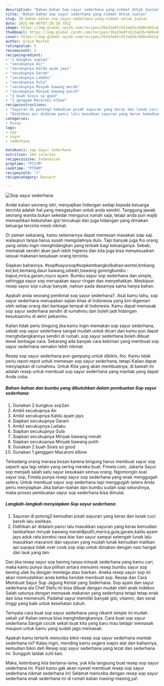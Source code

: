 ```yaml
---
description: "Bahan-bahan Sop sayur sederhana yang nikmat Untuk Jualan"
title: "Bahan-bahan Sop sayur sederhana yang nikmat Untuk Jualan"
slug: 38-bahan-bahan-sop-sayur-sederhana-yang-nikmat-untuk-jualan
date: 2021-06-06T07:58:20.791Z
image: https://img-global.cpcdn.com/recipes/5ba33e8fc813ad2b/680x482cq70/sop-sayur-sederhana-foto-resep-utama.jpg
thumbnail: https://img-global.cpcdn.com/recipes/5ba33e8fc813ad2b/680x482cq70/sop-sayur-sederhana-foto-resep-utama.jpg
cover: https://img-global.cpcdn.com/recipes/5ba33e8fc813ad2b/680x482cq70/sop-sayur-sederhana-foto-resep-utama.jpg
author: Grace Norton
ratingvalue: 5
reviewcount: 3
recipeingredient:
- "2 bungkus sop2an"
- "secukupnya Air"
- "secukupnya Kaldu ayam jays"
- "secukupnya Garam"
- "secukupnya Ladaku"
- "secukupnya Gula"
- "secukupnya Minyak bawang merah"
- "secukupnya Minyak bawang putih"
- "2 buah Sosis so good"
- "1 genggam Macaroni elbow"
recipeinstructions:
- "Sayuran di potong2 kemudian pisah sayuran yang keras dan lunak cuci bersih lalu sisihkan."
- "Didihkan air didalam panci lalu masukkan sayuran yang keras kemudian tambahkan minyak bawang merah&amp;putih,merica,gula,garam,kaldu ayam jays aduk rata koreksi rasa biar kan sayur sampai setengah lunak lalu masukkan macaroni dan sayuran yang mudah lunak kemudian matikan api supaya tidak over cook.sop siap untuk dimakan dengan nasi hangat dan lauk yang lain."
categories:
- Resep
tags:
- sop
- sayur
- sederhana

katakunci: sop sayur sederhana 
nutrition: 104 calories
recipecuisine: Indonesian
preptime: "PT17M"
cooktime: "PT50M"
recipeyield: "1"
recipecategory: Dessert

---
```



![Sop sayur sederhana](https://img-global.cpcdn.com/recipes/5ba33e8fc813ad2b/680x482cq70/sop-sayur-sederhana-foto-resep-utama.jpg)

Andai kalian seorang istri, menyajikan hidangan sedap kepada keluarga tercinta adalah hal yang mengasyikan untuk anda sendiri. Tanggung jawab seorang  wanita bukan sekedar mengurus rumah saja, tetapi anda pun wajib memastikan kebutuhan gizi tercukupi dan juga hidangan yang dimakan keluarga tercinta mesti nikmat.

Di zaman  sekarang, kamu sebenarnya dapat memesan masakan siap saji walaupun tanpa harus susah mengolahnya dulu. Tapi banyak juga lho orang yang selalu ingin menghidangkan yang terbaik bagi keluarganya. Sebab, memasak sendiri akan jauh lebih higienis dan kita juga bisa menyesuaikan sesuai makanan kesukaan orang tercinta. 

Siapkan bahannya. #sop#sayursop#sopkembangkolbahan:wortel,kmbang kol,kol,kentang,daun bawang,seledri,bawang gorengbumbu : baput,mrica,garam,royco ayam. Bumbu sayur sop sederhana dan simple, sehingga sayur sop merupakan sayur ringan dan menyehatkan. Meskipun resep sayur sop cukup banyak, namun pada dasarnya sama hanya bahan.

Apakah anda seorang penikmat sop sayur sederhana?. Asal kamu tahu, sop sayur sederhana merupakan sajian khas di Indonesia yang kini digemari oleh setiap orang dari berbagai tempat di Indonesia. Kamu dapat memasak sop sayur sederhana sendiri di rumahmu dan boleh jadi hidangan kesukaanmu di akhir pekanmu.

Kalian tidak perlu bingung jika kamu ingin memakan sop sayur sederhana, sebab sop sayur sederhana sangat mudah untuk dicari dan kamu pun dapat menghidangkannya sendiri di rumah. sop sayur sederhana boleh dibuat lewat berbagai cara. Sekarang ada banyak cara kekinian yang membuat sop sayur sederhana semakin lebih nikmat.

Resep sop sayur sederhana pun gampang untuk dibikin, lho. Kamu tidak perlu repot-repot untuk memesan sop sayur sederhana, tetapi Kalian dapat menyiapkan di rumahmu. Untuk Kita yang akan membuatnya, di bawah ini adalah resep untuk membuat sop sayur sederhana yang mantab yang dapat Anda coba.

<!--inarticleads1-->

##### Bahan-bahan dan bumbu yang dibutuhkan dalam pembuatan Sop sayur sederhana:

1. Gunakan 2 bungkus sop2an
1. Ambil secukupnya Air
1. Ambil secukupnya Kaldu ayam jays
1. Siapkan secukupnya Garam
1. Ambil secukupnya Ladaku
1. Siapkan secukupnya Gula
1. Siapkan secukupnya Minyak bawang merah
1. Siapkan secukupnya Minyak bawang putih
1. Gunakan 2 buah Sosis so good
1. Gunakan 1 genggam Macaroni elbow


Terkadang orang merasa bosan karena bingung harus membuat sayur sop seperti apa lagi selain yang sering mereka buat. Fimela.com, Jakarta Sayur sop menjadi salah satu sayur kesukaan semua orang. Ngomongin soal sayur sop, Fimela punya resep sayur sop sederhana yang enak menggugah selera. Untuk membuat sayur sop sederhana tapi menggugah selera Anda perlu menyiapkan Jika bahan-bahan dan bumbu sudah siap seluruhnya, maka proses pembuatan sayur sop sederhana bisa dimulai. 

<!--inarticleads2-->

##### Langkah-langkah menyiapkan Sop sayur sederhana:

1. Sayuran di potong2 kemudian pisah sayuran yang keras dan lunak cuci bersih lalu sisihkan.
1. Didihkan air didalam panci lalu masukkan sayuran yang keras kemudian tambahkan minyak bawang merah&amp;putih,merica,gula,garam,kaldu ayam jays aduk rata koreksi rasa biar kan sayur sampai setengah lunak lalu masukkan macaroni dan sayuran yang mudah lunak kemudian matikan api supaya tidak over cook.sop siap untuk dimakan dengan nasi hangat dan lauk yang lain.


Dan jika resep sayur sop bening tanpa minyak sederhana yang kamu cari, maka kamu punya dua pilihan antara menumis resep bumbu sayur sop bening ulek itu dengan mentega atau biarkan. Aneka resep sayur sop ini akan memudahkan anda ketika hendak membuat sop. Resep dan Cara Membuat Sayur Sup Jagung Kental yang Sederhana. Sop ayam dan sayur sederhana ala Chef Stefu ini bisa dibuat dengan mudah oleh anak indekos Salah satunya dengan memasak makanan yang sederhana tetapi tetap enak dan bisa memenuhi. Padahal sayur memiliki banyak gizi, vitamin, dan serat tinggi yang baik untuk kesehatan tubuh. 

Ternyata cara buat sop sayur sederhana yang nikamt simple ini mudah sekali ya! Kalian semua bisa menghidangkannya. Cara buat sop sayur sederhana Sangat cocok sekali buat kita yang baru mau belajar memasak maupun untuk kamu yang sudah jago memasak.

Apakah kamu tertarik mencoba bikin resep sop sayur sederhana mantab sederhana ini? Kalau ingin, mending kamu segera siapin alat dan bahannya, kemudian bikin deh Resep sop sayur sederhana yang lezat dan sederhana ini. Sungguh taidak sulit kan. 

Maka, ketimbang kita berlama-lama, yuk kita langsung buat resep sop sayur sederhana ini. Pasti kamu gak akan nyesel membuat resep sop sayur sederhana nikmat sederhana ini! Selamat mencoba dengan resep sop sayur sederhana enak sederhana ini di rumah kalian masing-masing,ya!.

